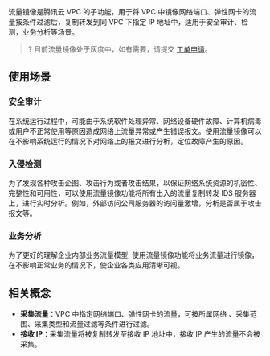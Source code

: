 流量镜像是腾讯云 VPC 的子功能，用于将 VPC 中镜像网络端口、弹性网卡的流量按条件过滤后，复制转发到同 VPC 下指定 IP 地址中，适用于安全审计、检测，业务分析等场景。

>? 目前流量镜像处于灰度中，如有需要，请提交 [工单申请](https://console.cloud.tencent.com/workorder/category)。

## 使用场景
### 安全审计
在系统运行过程中，可能由于系统软件处理异常、网络设备硬件故障、计算机病毒或用户不正常使用等原因造成网络上流量异常或产生错误报文。使用流量镜像可以在不影响系统运行的情况下对网络上的报文进行分析，定位故障产生的原因。

### 入侵检测
为了发现各种攻击企图、攻击行为或者攻击结果，以保证网络系统资源的机密性、完整性和可用性，可以使用流量镜像功能将所有出入的流量复制转发 IDS 服务器上，进行实时分析。例如，外部访问公司服务器的访问量激增，分析是否属于攻击报文等。

### 业务分析
为了更好的理解企业内部业务流量模型, 使用流量镜像功能将业务流量进行镜像，在不影响正常业务的情况下，使企业各类应用清晰可视。

## 相关概念
- **采集流量**：VPC 中指定网络端口、弹性网卡的流量，可按所属网络 、采集范围、采集类型和流量过滤等条件进行过滤。
- **接收 IP**：采集流量将被复制转发至接收 IP 地址中，接收 IP 产生的流量不会被采集。
